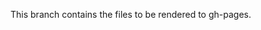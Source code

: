 <!-- README.md is generated from README.Rmd. Please edit that file -->

This branch contains the files to be rendered to gh-pages.
